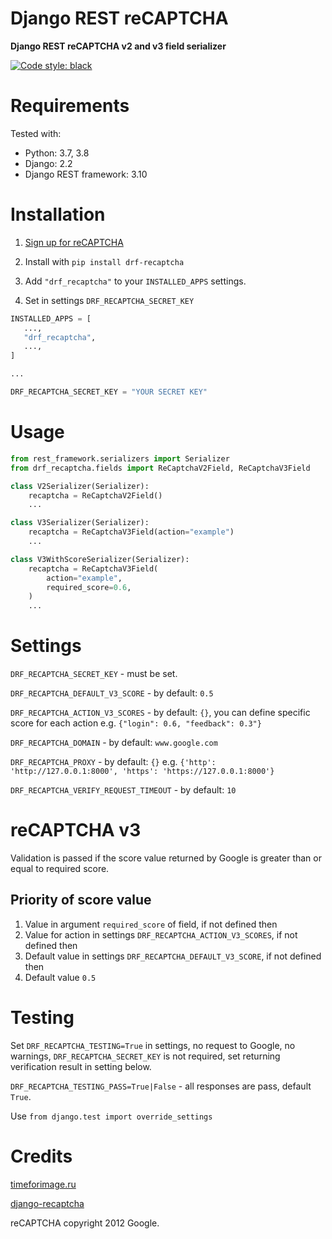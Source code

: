 # Django REST reCAPTCHA

**Django REST reCAPTCHA v2 and v3 field serializer**

[![Code style: black](https://img.shields.io/badge/code%20style-black-000000.svg)](https://github.com/psf/black)

# Requirements

Tested with:

* Python: 3.7, 3.8
* Django: 2.2
* Django REST framework: 3.10

# Installation

1. [Sign up for reCAPTCHA](https://www.google.com/recaptcha/)

2. Install with `pip install drf-recaptcha`

3. Add `"drf_recaptcha"` to your `INSTALLED_APPS` settings.

4. Set in settings `DRF_RECAPTCHA_SECRET_KEY`

```python
INSTALLED_APPS = [
   ...,
   "drf_recaptcha",
   ...,
]

...

DRF_RECAPTCHA_SECRET_KEY = "YOUR SECRET KEY"
```

# Usage

```python
from rest_framework.serializers import Serializer
from drf_recaptcha.fields import ReCaptchaV2Field, ReCaptchaV3Field

class V2Serializer(Serializer):
    recaptcha = ReCaptchaV2Field()
    ...

class V3Serializer(Serializer):
    recaptcha = ReCaptchaV3Field(action="example")
    ...

class V3WithScoreSerializer(Serializer):
    recaptcha = ReCaptchaV3Field(
        action="example",
        required_score=0.6,
    )
    ...
```

# Settings

`DRF_RECAPTCHA_SECRET_KEY` - must be set.

`DRF_RECAPTCHA_DEFAULT_V3_SCORE` - by default: `0.5`

`DRF_RECAPTCHA_ACTION_V3_SCORES` - by default: `{}`, you can define specific score for each action e.g. `{"login": 0.6, "feedback": 0.3"}`

`DRF_RECAPTCHA_DOMAIN` - by default: `www.google.com`

`DRF_RECAPTCHA_PROXY` - by default: `{}` e.g. `{'http': 'http://127.0.0.1:8000', 'https': 'https://127.0.0.1:8000'}`

`DRF_RECAPTCHA_VERIFY_REQUEST_TIMEOUT` - by default: `10`

# reCAPTCHA v3

Validation is passed if the score value returned by Google is greater than or equal to required score.

## Priority of score value

1. Value in argument `required_score` of field, if not defined then
2. Value for action in settings `DRF_RECAPTCHA_ACTION_V3_SCORES`, if not defined then
3. Default value in settings `DRF_RECAPTCHA_DEFAULT_V3_SCORE`, if not defined then
4. Default value `0.5`

# Testing

Set `DRF_RECAPTCHA_TESTING=True` in settings, no request to Google, no warnings, `DRF_RECAPTCHA_SECRET_KEY` is not required, set returning verification result in setting below.

`DRF_RECAPTCHA_TESTING_PASS=True|False` - all responses are pass, default `True`.

Use `from django.test import override_settings`

# Credits

[timeforimage.ru](https://timeforimage.ru) 

[django-recaptcha](https://github.com/praekelt/django-recaptcha)

reCAPTCHA copyright 2012 Google.
